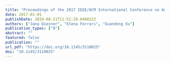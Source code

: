 ```yaml
---
title: "Proceedings of the 2017 IEEE/ACM International Conference on Advances in Social Networks Analysis and Mining 2017, Sydney, Australia, July 31 - August 03, 2017"
date: 2017-01-01
publishDate: 2019-08-21T11:51:29.848822Z
authors: ["Jana Diesner", "Elena Ferrari", "Guandong Xu"]
publication_types: ["0"]
abstract: ""
featured: false
publication: ""
url_pdf: "https://doi.org/10.1145/3110025"
doi: "10.1145/3110025"
---
```


